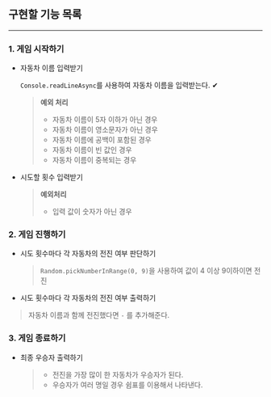 ## 구현할 기능 목록

<hr/>

### 1. 게임 시작하기

- 자동차 이름 입력받기

  `Console.readLineAsync`를 사용하여 자동차 이름을 입력받는다. ✔︎

  > **예외 처리**
  >
  > - 자동차 이름이 5자 이하가 아닌 경우
  > - 자동차 이름이 영소문자가 아닌 경우
  > - 자동차 이름에 공백이 포함된 경우
  > - 자동차 이름이 빈 값인 경우
  > - 자동차 이름이 중복되는 경우

- 시도할 횟수 입력받기

  > **예외처리**
  >
  > - 입력 값이 숫자가 아닌 경우

### 2. 게임 진행하기

- 시도 횟수마다 각 자동차의 전진 여부 판단하기

  > `Random.pickNumberInRange(0, 9)`을 사용하여 값이 4 이상 9이하이면 전진

- 시도 횟수마다 각 자동차의 전진 여부 출력하기

> 자동차 이름과 함께 전진했다면 `-` 를 추가해준다.

### 3. 게임 종료하기

- 최종 우승자 출력하기

  > - 전진을 가장 많이 한 자동차가 우승자가 된다.
  > - 우승자가 여러 명일 경우 쉼표를 이용해서 나타낸다.
